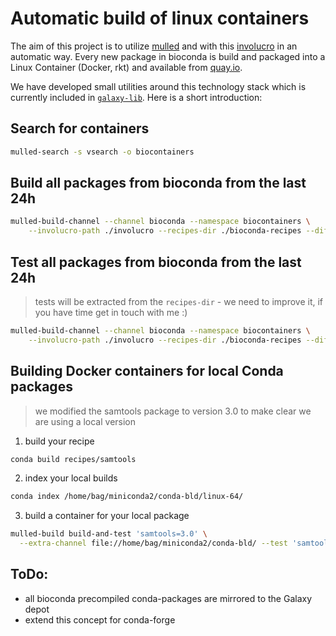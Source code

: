 # Automatic build of linux containers

The aim of this project is to utilize [mulled](https://github.com/mulled/mulled) and with this [involucro](https://github.com/involucro/involucro) in an automatic way. Every new package in
bioconda is build and packaged into a Linux Container (Docker, rkt) and available from [quay.io](https://quay.io/organization/biocontainers).

We have developed small utilities around this technology stack which is currently included in [`galaxy-lib`](https://github.com/galaxyproject/galaxy-lib). Here is a short introduction:

## Search for containers

```sh
mulled-search -s vsearch -o biocontainers
```

## Build all packages from bioconda from the last 24h

```sh
mulled-build-channel --channel bioconda --namespace biocontainers \
    --involucro-path ./involucro --recipes-dir ./bioconda-recipes --diff-hours 25 build
```

## Test all packages from bioconda from the last 24h

> tests will be extracted from the `recipes-dir` - we need to improve it, if you have time get in touch with me :)

```sh
mulled-build-channel --channel bioconda --namespace biocontainers \
    --involucro-path ./involucro --recipes-dir ./bioconda-recipes --diff-hours 25 build
```

## Building Docker containers for local Conda packages

> we modified the samtools package to version 3.0 to make clear we are using a local version

1. build your recipe

  ```sh
  conda build recipes/samtools
  ```

2. index your local builds

  ```sh
  conda index /home/bag/miniconda2/conda-bld/linux-64/
  ```

3. build a container for your local package

  ```sh
  mulled-build build-and-test 'samtools=3.0' \
    --extra-channel file://home/bag/miniconda2/conda-bld/ --test 'samtools --help'
  ```


ToDo:
-----

 * all bioconda precompiled conda-packages are mirrored to the Galaxy depot
 * extend this concept for conda-forge
